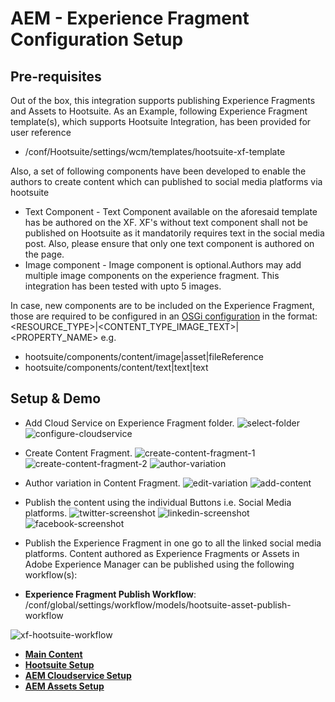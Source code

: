 # AEM - Experience Fragment Configuration Setup

## Pre-requisites

Out of the box, this integration supports publishing Experience Fragments and Assets to Hootsuite. As an Example, following Experience Fragment template(s), which supports Hootsuite Integration, has been provided for user reference
+ /conf/Hootsuite/settings/wcm/templates/hootsuite-xf-template

Also, a set of following components have been developed to enable the authors to create content which can published to social media platforms via hootsuite
+ Text Component - Text Component available on the aforesaid template has be authored on the XF. XF's without text component shall not be published on Hootsuite as it mandatorily requires text in the social media post. Also, please ensure that only one text component is authored on the page.
+ Image component - Image component is optional.Authors may add multiple image components on the experience fragment. This integration has been tested with upto 5 images.

In case, new components are to be included on the Experience Fragment, those are required to be configured in an [OSGi configuration](http://localhost:4502/system/console/configMgr/com.adobe.core.hootsuite.integration.internal.services.MessageServiceImpl) in the format: <RESOURCE_TYPE>|<CONTENT_TYPE_IMAGE_TEXT>|<PROPERTY_NAME> e.g. 
+ hootsuite/components/content/image|asset|fileReference
+ hootsuite/components/content/text|text|text

## Setup & Demo

+ Add Cloud Service on Experience Fragment folder.
![select-folder](./images/xf/xf-1.png)
![configure-cloudservice](./images/xf/xf-2.png)

+ Create Content Fragment.
![create-content-fragment-1](./images/xf/xf-3.png)
![create-content-fragment-2](./images/xf/xf-4.png)
![author-variation](./images/xf/xf-5.png)

+ Author variation in Content Fragment.
![edit-variation](./images/xf/xf-6.png)
![add-content](./images/xf/xf-7.png)

+ Publish the content using the individual Buttons i.e. Social Media platforms.
![twitter-screenshot](./images/xf/xf-8.png)
![linkedin-screenshot](./images/xf/xf-9.png)
![facebook-screenshot](./images/xf/xf-10.png)

+ Publish the Experience Fragment in one go to all the linked social media platforms. Content authored as Experience Fragments or Assets in Adobe Experience Manager can be published using the following workflow(s):

* **Experience Fragment Publish Workflow**: /conf/global/settings/workflow/models/hootsuite-asset-publish-workflow
  
![xf-hootsuite-workflow](./images/xf/xf-11.png)

* **[Main Content](../README.md)**
* **[Hootsuite Setup](./HOOTSUITE_SETUP.md)**
* **[AEM Cloudservice Setup](./AEM_CLOUDSERVICES_SETUP.md)**
* **[AEM Assets Setup](./AEM_ASSETS_SETUP.md)**
